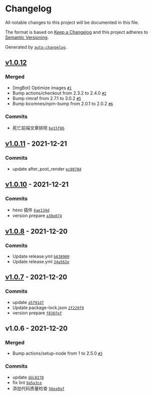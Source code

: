 # Changelog

All notable changes to this project will be documented in this file.

The format is based on [Keep a Changelog](https://keepachangelog.com/en/1.0.0/)
and this project adheres to [Semantic Versioning](https://semver.org/spec/v2.0.0.html).

Generated by [`auto-changelog`](https://github.com/CookPete/auto-changelog).

## [v1.0.12](https://github.com/slcnx/hexo-typora-asset/compare/v1.0.11...v1.0.12)

### Merged

- [ImgBot] Optimize images [`#1`](https://github.com/slcnx/hexo-typora-asset/pull/1)
- Bump actions/checkout from 2.3.2 to 2.4.0 [`#2`](https://github.com/slcnx/hexo-typora-asset/pull/2)
- Bump rimraf from 2.7.1 to 3.0.2 [`#5`](https://github.com/slcnx/hexo-typora-asset/pull/5)
- Bump bcomnes/npm-bump from 2.0.1 to 2.0.2 [`#6`](https://github.com/slcnx/hexo-typora-asset/pull/6)

### Commits

- 死亡前端文章排除 [`be15f86`](https://github.com/slcnx/hexo-typora-asset/commit/be15f8651227b07e3109bcb3e064a3d8efcefeb5)

## [v1.0.11](https://github.com/slcnx/hexo-typora-asset/compare/v1.0.10...v1.0.11) - 2021-12-21

### Commits

- update after_post_render [`ec09704`](https://github.com/slcnx/hexo-typora-asset/commit/ec097044cb5da2fb66e400c6d1851029d035f606)

## [v1.0.10](https://github.com/slcnx/hexo-typora-asset/compare/v1.0.8...v1.0.10) - 2021-12-21

### Commits

- hexo 插件 [`6ae134d`](https://github.com/slcnx/hexo-typora-asset/commit/6ae134d7c3f3f8c6bf7ec34f11d936f1689f7a9b)
- version prepare [`a38e874`](https://github.com/slcnx/hexo-typora-asset/commit/a38e87413c6715fa0733d191f5d8f0422bb3f114)

## [v1.0.8](https://github.com/slcnx/hexo-typora-asset/compare/v1.0.7...v1.0.8) - 2021-12-20

### Commits

- Update release.yml [`b638900`](https://github.com/slcnx/hexo-typora-asset/commit/b63890019957ce29a2cd371ab3d7c313848788a4)
- Update release.yml [`34a562e`](https://github.com/slcnx/hexo-typora-asset/commit/34a562e4b8d44de845a4f14e325d85c97fe85d84)

## [v1.0.7](https://github.com/slcnx/hexo-typora-asset/compare/v1.0.6...v1.0.7) - 2021-12-20

### Commits

- update [`a5791d7`](https://github.com/slcnx/hexo-typora-asset/commit/a5791d7403c3b93a66eae2c6e3b279e2af1e594b)
- Update package-lock.json [`2f229f9`](https://github.com/slcnx/hexo-typora-asset/commit/2f229f93974485af75004d36ff6c08097b5e6f1c)
- version prepare [`f836fef`](https://github.com/slcnx/hexo-typora-asset/commit/f836fef0161eee03f850664a6c1b0650670c59aa)

## v1.0.6 - 2021-12-20

### Merged

- Bump actions/setup-node from 1 to 2.5.0 [`#3`](https://github.com/slcnx/hexo-typora-asset/pull/3)

### Commits

- update [`ddc8278`](https://github.com/slcnx/hexo-typora-asset/commit/ddc82783c3243eeefaf6b4b8522f053f750a83fc)
- fix lint [`9a5a3ce`](https://github.com/slcnx/hexo-typora-asset/commit/9a5a3ce626b74d7a623ae996fb19f8841a9048aa)
- 添加代码质量检查 [`56ea9af`](https://github.com/slcnx/hexo-typora-asset/commit/56ea9af34718d7f54f35f438725ffbb00ade447c)
